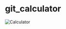 # git_calculator

![Calculator](https://user-images.githubusercontent.com/68694844/120067697-f19bcd80-c0b7-11eb-8434-354240d43564.gif)
